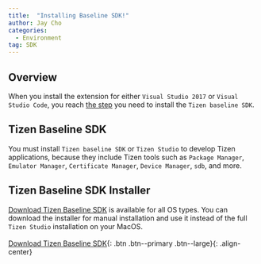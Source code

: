 ```yaml
---
title:  "Installing Baseline SDK!"
author: Jay Cho
categories:
  - Environment
tag: SDK
---
```


## Overview
When you install the extension for either `Visual Studio 2017` or `Visual Studio Code`, you reach [the step]({{site.url}}{{site.baseurl}}/guides/environment#tizen-baseline-sdk) you need to install the `Tizen baseline SDK`.

## Tizen Baseline SDK
You must install `Tizen baseline SDK` or `Tizen Studio` to develop Tizen applications, because they include Tizen tools such as `Package Manager`, `Emulator Manager`, `Certificate Manager`, `Device Manager`, `sdb`, and more.

## Tizen Baseline SDK Installer
[Download Tizen Baseline SDK](http://download.tizen.org/sdk/Installer/Latest/) is available for all OS types. You can download the installer for manual installation and use it instead of the full `Tizen Studio` installation on your MacOS.<br/><br/>
[Download Tizen Baseline SDK](http://download.tizen.org/sdk/Installer/Latest/){: .btn .btn--primary .btn--large}{: .align-center}

